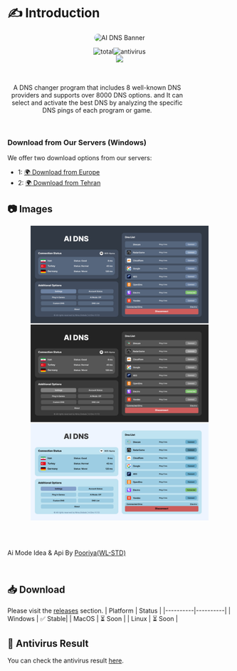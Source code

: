 # ✍ Introduction

<p align="center" style="border-radius: 20px;">
    <img src="https://wl-std.com/assets/image/banner/ai-dns-v1.7.svg" alt="AI DNS Banner" width="600" style="border-radius: 20px;">
</p>

<p align="center">
 <img src="https://img.shields.io/github/downloads/nima-globals/ai-dns/total.svg" alt="total" ><img src="https://img.shields.io/badge/antivirus-PASS-green" alt="antivirus" > <br><a href="https://daramet.com/nimaglobals"><img width=130 src="https://panel.daramet.com/static/media/daramet-coffee-donate.91915073278a21c30769.png" /></a>
</p>
<br>

<p style="width:80%;text-align:center;">
A DNS changer program that includes 8 well-known DNS providers and supports over 8000 DNS options.
and It can select and activate the best DNS by analyzing the specific DNS pings of each program or game.
</p>
<br>

###  Download from Our Servers (Windows)

We offer two download options from our servers:

- 1: [🌍 Download from Europe](https://dl1.wl-std.com/AI%20DNS.exe) <br>
- 2: [🌍 Download from Tehran](https://dl2.wl-std.com/AI%20DNS.exe)

## 📷 Images

<p align="center">
<img src="https://raw.githubusercontent.com/nima-globals/ai-dns/main/assets/ai-dns-dark-blue-v1.7.jpg" alt="Ai Mode" width="400">
<img src="https://raw.githubusercontent.com/nima-globals/ai-dns/main/assets/ai-dns-dark-v1.7.jpg" alt="Ai Mode" width="400">
<img src="https://raw.githubusercontent.com/nima-globals/ai-dns/main/assets/ai-dns-light-v1.7.jpg" alt="Ai Mode" width="400">
</p>


<br>

##           

Ai Mode Idea & Api By [Pooriya(WL-STD)](https://pooriya.wl-std.com)

<br>

## 📥 Download

Please visit the [releases](https://github.com/nima-globals/ai-dns/releases) section.
| Platform | Status |
|----------|----------|
| Windows | ✅ Stable|
| MacOS | ⏳ Soon |
| Linux | ⏳ Soon |

## 🦠 Antivirus Result

You can check the antivirus result [here](https://www.virustotal.com/gui/file/5a2ce805675bec937ebfadf89f0694b1f61d693f89f8486cb1affac208c24a4e?nocache=1).

